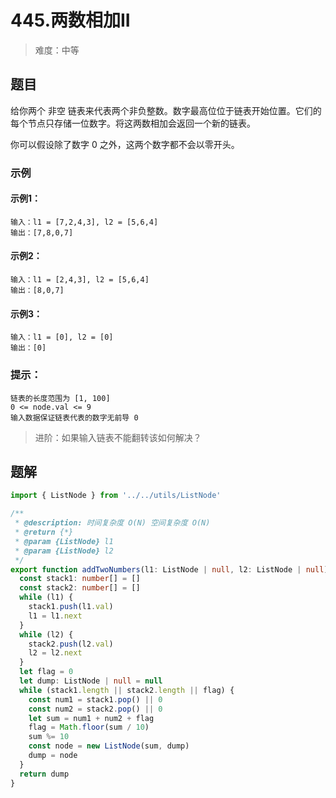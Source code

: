 # 445.两数相加II

> 难度：中等

## 题目

给你两个 非空 链表来代表两个非负整数。数字最高位位于链表开始位置。它们的每个节点只存储一位数字。将这两数相加会返回一个新的链表。

你可以假设除了数字 0 之外，这两个数字都不会以零开头。

### 示例

#### 示例1：

```
输入：l1 = [7,2,4,3], l2 = [5,6,4]
输出：[7,8,0,7]
```

#### 示例2：

```
输入：l1 = [2,4,3], l2 = [5,6,4]
输出：[8,0,7]
```

#### 示例3：

```
输入：l1 = [0], l2 = [0]
输出：[0]
```

### 提示：

```
链表的长度范围为 [1, 100]
0 <= node.val <= 9
输入数据保证链表代表的数字无前导 0
```

> 进阶：如果输入链表不能翻转该如何解决？

## 题解

```ts
import { ListNode } from '../../utils/ListNode'

/**
 * @description: 时间复杂度 O(N) 空间复杂度 O(N)
 * @return {*}
 * @param {ListNode} l1
 * @param {ListNode} l2
 */
export function addTwoNumbers(l1: ListNode | null, l2: ListNode | null): ListNode | null {
  const stack1: number[] = []
  const stack2: number[] = []
  while (l1) {
    stack1.push(l1.val)
    l1 = l1.next
  }
  while (l2) {
    stack2.push(l2.val)
    l2 = l2.next
  }
  let flag = 0
  let dump: ListNode | null = null
  while (stack1.length || stack2.length || flag) {
    const num1 = stack1.pop() || 0
    const num2 = stack2.pop() || 0
    let sum = num1 + num2 + flag
    flag = Math.floor(sum / 10)
    sum %= 10
    const node = new ListNode(sum, dump)
    dump = node
  }
  return dump
}
```
